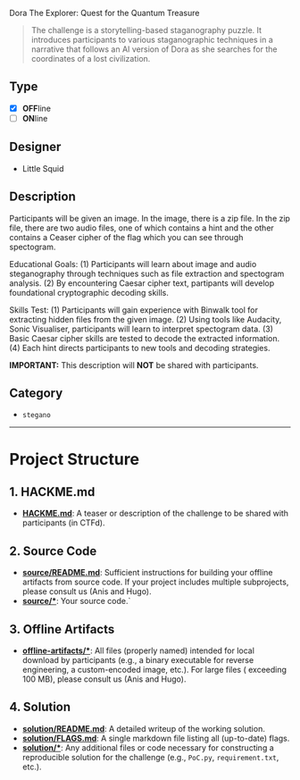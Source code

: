 Dora The Explorer: Quest for the Quantum Treasure

> The challenge is a storytelling-based staganography puzzle. It introduces participants to various staganographic techniques in a narrative that follows an AI version of Dora as she searches for the coordinates of a lost civilization.

## Type

- [X] **OFF**line
- [ ] **ON**line

## Designer

- Little Squid

## Description

Participants will be given an image. In the image, there is a zip file. In the zip file, there are two audio files, one of which contains a hint and the other contains a Ceaser cipher of the flag which you can see through spectogram. 

Educational Goals:
(1) Participants will learn about image and audio steganography through techniques such as file extraction and spectogram analysis.
(2) By encountering Caesar cipher text, partipants will develop foundational cryptographic decoding skills.

Skills Test:
(1) Participants will gain experience with Binwalk tool for extracting hidden files from the given image.
(2) Using tools like Audacity, Sonic Visualiser, participants will learn to interpret spectogram data.
(3) Basic Caesar cipher skills are tested to decode the extracted information.
(4) Each hint directs participants to new tools and decoding strategies.

**IMPORTANT:** This description will **NOT** be shared with participants.

## Category

- `stegano`
---

# Project Structure

## 1. HACKME.md

- **[HACKME.md](HACKME.md)**: A teaser or description of the challenge to be shared with participants (in CTFd).

## 2. Source Code

- **[source/README.md](source/README.md)**: Sufficient instructions for building your offline artifacts from source
  code. If your project includes multiple subprojects, please consult us (Anis and Hugo).
- **[source/*](source/)**: Your source code.`

## 3. Offline Artifacts

- **[offline-artifacts/*](offline-artifacts/)**: All files (properly named) intended for local download by
  participants (e.g., a binary executable for reverse engineering, a custom-encoded image, etc.). For large files (
  exceeding 100 MB), please consult us (Anis and Hugo).

## 4. Solution

- **[solution/README.md](solution/README.md)**: A detailed writeup of the working solution.
- **[solution/FLAGS.md](solution/FLAGS.md)**: A single markdown file listing all (up-to-date) flags.
- **[solution/*](solution/)**: Any additional files or code necessary for constructing a reproducible solution for the
  challenge (e.g., `PoC.py`, `requirement.txt`, etc.). 
